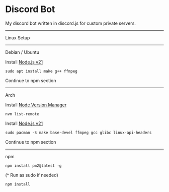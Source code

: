 # Discord Bot
My discord bot written in discord.js for custom private servers.

-----

Linux Setup

-----

Debian / Ubuntu

Install [Node.js v21](https://github.com/nodesource/distributions#debian-and-ubuntu-based-distributions)

```
sudo apt install make g++ ffmpeg
```

Continue to npm section

-----

Arch

Install [Node Version Manager](https://github.com/nvm-sh/nvm#installing-and-updating)

```
nvm list-remote
```

Install [Node.js v21](https://wiki.archlinux.org/title/Node.js)

```
sudo pacman -S make base-devel ffmpeg gcc glibc linux-api-headers
```

Continue to npm section

-----

npm

```
npm install pm2@latest -g
```
(^ Run as sudo if needed)

```
npm install
```